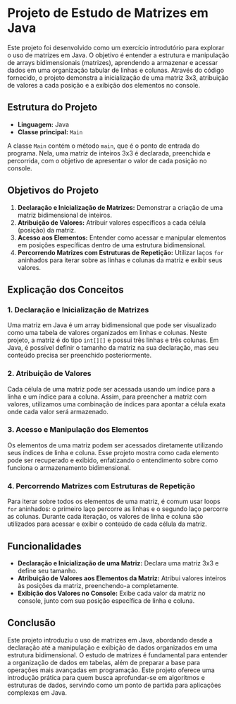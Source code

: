 <h1>Projeto de Estudo de Matrizes em Java</h1>

<p>Este projeto foi desenvolvido como um exercício introdutório para explorar o uso de matrizes em Java. O objetivo é entender a estrutura e manipulação de arrays bidimensionais (matrizes), aprendendo a armazenar e acessar dados em uma organização tabular de linhas e colunas. Através do código fornecido, o projeto demonstra a inicialização de uma matriz 3x3, atribuição de valores a cada posição e a exibição dos elementos no console.</p>

<h2>Estrutura do Projeto</h2>

<ul>
    <li><strong>Linguagem:</strong> Java</li>
    <li><strong>Classe principal:</strong> <code>Main</code></li>
</ul>

<p>A classe <code>Main</code> contém o método <code>main</code>, que é o ponto de entrada do programa. Nela, uma matriz de inteiros 3x3 é declarada, preenchida e percorrida, com o objetivo de apresentar o valor de cada posição no console.</p>

<h2>Objetivos do Projeto</h2>

<ol>
    <li><strong>Declaração e Inicialização de Matrizes:</strong> Demonstrar a criação de uma matriz bidimensional de inteiros.</li>
    <li><strong>Atribuição de Valores:</strong> Atribuir valores específicos a cada célula (posição) da matriz.</li>
    <li><strong>Acesso aos Elementos:</strong> Entender como acessar e manipular elementos em posições específicas dentro de uma estrutura bidimensional.</li>
    <li><strong>Percorrendo Matrizes com Estruturas de Repetição:</strong> Utilizar laços <code>for</code> aninhados para iterar sobre as linhas e colunas da matriz e exibir seus valores.</li>
</ol>

<h2>Explicação dos Conceitos</h2>

<h3>1. Declaração e Inicialização de Matrizes</h3>
<p>Uma matriz em Java é um array bidimensional que pode ser visualizado como uma tabela de valores organizados em linhas e colunas. Neste projeto, a matriz é do tipo <code>int[][]</code> e possui três linhas e três colunas. Em Java, é possível definir o tamanho da matriz na sua declaração, mas seu conteúdo precisa ser preenchido posteriormente.</p>

<h3>2. Atribuição de Valores</h3>
<p>Cada célula de uma matriz pode ser acessada usando um índice para a linha e um índice para a coluna. Assim, para preencher a matriz com valores, utilizamos uma combinação de índices para apontar a célula exata onde cada valor será armazenado.</p>

<h3>3. Acesso e Manipulação dos Elementos</h3>
<p>Os elementos de uma matriz podem ser acessados diretamente utilizando seus índices de linha e coluna. Esse projeto mostra como cada elemento pode ser recuperado e exibido, enfatizando o entendimento sobre como funciona o armazenamento bidimensional.</p>

<h3>4. Percorrendo Matrizes com Estruturas de Repetição</h3>
<p>Para iterar sobre todos os elementos de uma matriz, é comum usar loops <code>for</code> aninhados: o primeiro laço percorre as linhas e o segundo laço percorre as colunas. Durante cada iteração, os valores de linha e coluna são utilizados para acessar e exibir o conteúdo de cada célula da matriz.</p>

<h2>Funcionalidades</h2>

<ul>
    <li><strong>Declaração e Inicialização de uma Matriz:</strong> Declara uma matriz 3x3 e define seu tamanho.</li>
    <li><strong>Atribuição de Valores aos Elementos da Matriz:</strong> Atribui valores inteiros às posições da matriz, preenchendo-a completamente.</li>
    <li><strong>Exibição dos Valores no Console:</strong> Exibe cada valor da matriz no console, junto com sua posição específica de linha e coluna.</li>
</ul>

<h2>Conclusão</h2>
<p>Este projeto introduziu o uso de matrizes em Java, abordando desde a declaração até a manipulação e exibição de dados organizados em uma estrutura bidimensional. O estudo de matrizes é fundamental para entender a organização de dados em tabelas, além de preparar a base para operações mais avançadas em programação. Este projeto oferece uma introdução prática para quem busca aprofundar-se em algoritmos e estruturas de dados, servindo como um ponto de partida para aplicações complexas em Java.</p>
